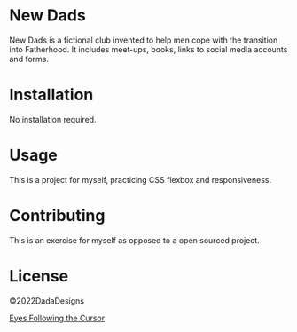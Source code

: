 # New Dads
New Dads is a fictional club invented to help men cope with the transition into Fatherhood. It includes meet-ups, books, links to social media accounts and forms. 

# Installation 
No installation required.

# Usage
This is a project for myself, practicing CSS flexbox and responsiveness. 

# Contributing 
This is an exercise for myself as opposed to a open sourced project. 

# License
©2022DadaDesigns

<a href="https://rosshoven.github.io/Eye-Movements/">Eyes Following the Cursor</a>
